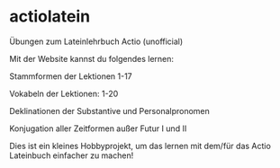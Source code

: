 actiolatein
===========

Übungen zum Lateinlehrbuch Actio (unofficial)

Mit der Website kannst du folgendes lernen:

Stammformen der Lektionen 1-17

Vokabeln der Lektionen: 1-20

Deklinationen der Substantive und Personalpronomen

Konjugation aller Zeitformen außer Futur I und II

Dies ist ein kleines Hobbyprojekt, um das lernen mit dem/für das Actio Lateinbuch einfacher zu machen!
